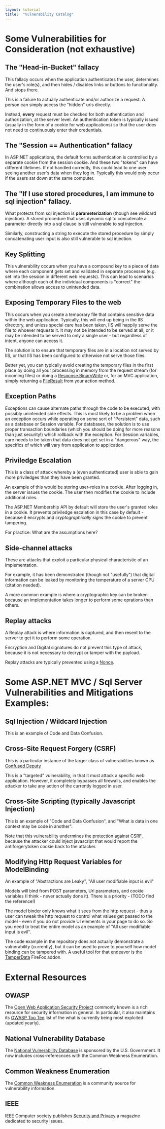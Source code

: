 ```yaml
---
layout: tutorial
title:  "Vulnerability Catalog"
---
```


# Some Vulnerabilities for Consideration (not exhaustive)

## The "Head-in-Bucket" fallacy
This fallacy occurs when the application authenticates the user, determines the user's role(s), and then hides / disables links or buttons to functionality.  And stops there.

This is a failure to actually authenticate and/or authorize a request.  A person can simply access the "hidden" urls directly.

Instead, **every** request must be checked for both authentication and authorization, at the server level.  An authentication token is typically issued (usually in the form of a cookie for web applications) so that the user does not need to continuously enter their credentials.

## The "Session == Authentication" fallacy
In ASP.NET applications, the default forms authentication is controlled by a separate cookie from the session cookie.  And these two "tokens" can have different lifetimes.  If not handled correctly, this could lead to one user seeing another user's data when they log in.  Typically this would only occur if the users sat down at the same computer.

## The "If I use stored procedures, I am immune to sql injection" fallacy.
What protects from sql injection is **parameterization** (though see wildcard injection).  A stored procedure that uses dynamic sql to concatenate a parameter directly into a sql clause is still vulnerable to sql injection.

Similarly, constructing a string to execute the stored procedure by simply concatenating user input is also still vulnerable to sql injection.

## Key Splitting
This vulnerability occurs when you have a compound key to a piece of data where each component gets set and validated in separate processes (e.g. set into the session in different web requests).  This can lead to scenarios where although each of the individual components is "correct" the combination allows access to unintended data.

## Exposing Temporary Files to the web
This occurs when you create a temporary file that contains sensitive data within the web application.  Typically, this will end up being in the IIS directory, and unless special care has been taken, IIS will happily serve the file to whoever requests it.  It may not be intended to be served at all, or it may be intended to be served to only a single user - but regardless of intent, anyone can access it.

The solution is to ensure that temporary files are in a location not served by IIS, or that IIS has been configured to otherwise not serve those files.

Better yet, you can typically avoid creating the temporary files in the first place by doing all your processing in memory from the request stream (for incoming files) or doing a [Response.BinaryWrite](http://msdn.microsoft.com/en-us/library/system.web.httpresponse.binarywrite%28v=vs.110%29.aspx) or, for an MVC application, simply returning a [FileResult](http://msdn.microsoft.com/en-us/library/system.web.mvc.fileresult%28v=vs.108%29.aspx) from your action method.

## Exception Paths
Exceptions can cause alternate paths through the code to be executed, with possibly unintended side effects.  This is most likely to be a problem when an exception occurs while operating on some sort of "Persistent" data, such as a database or Session variable. For databases, the solution is to use proper transaction boundaries (which you should be doing for more reasons than just security!) which rollback with the exception.  For Session variables, care needs to be taken that data does not get set in a "dangerous" way, the specifics of which will vary from application to application.

## Priviledge Escalation
This is a class of attack whereby a (even authenticated) user is able to gain more priviledges than they have been granted.

An example of this would be storing user-roles in a cookie.  After logging in, the server issues the cookie.  The user then modifies the cookie to include additional roles.

The ASP.NET Membership API by default will store the user's granted roles in a cookie.  It prevents priviledge escalation in this case by default - because it encrypts and *cryptographically signs* the cookie to prevent tampering.

For practice: What are the assumptions here?

## Side-channel attacks
These are attacks that exploit a particular physical characteristic of an implementation.

For example, it has been demonstrated (though not "usefully") that digital information can be leaked by monitoring the temperature of a server CPU (citation needed).

A more common example is where a cryptographic key can be broken because an implementation takes longer to perform some oprations than others.

## Replay attacks
A Replay attack is where information is captured, and then resent to the server to get it to perform some operation.

Encryption and Digital signatures do not prevent this type of attack, because it is not necessary to decrypt or tamper with the payload.

Replay attacks are typically prevented using a [Nonce](http://en.wikipedia.org/wiki/Cryptographic_nonce).

# Some ASP.NET MVC / Sql Server Vulnerabilities and Mitigations Examples:

## Sql Injection / Wildcard Injection
This is an example of Code and Data Confusion.

## Cross-Site Request Forgery (CSRF)
This is a particular instance of the larger class of vulnerabilities known as [Confused Deputy](http://en.wikipedia.org/wiki/Confused_deputy_problem)

This is a "targeted" vulnerability, in that it must attack a specific web application. However, it completely bypasses all firewalls, and enables the attacker to take any action of the currently logged in user.

## Cross-Site Scripting (typically Javascript Injection)
This is an example of "Code and Data Confusion", and "What is data in one context may be code in another".

Note that this vulnerability undermines the protection against CSRF, because the attacker could inject javascript that would report the antiforgerytoken cookie back to the attacker.

## Modifying Http Request Variables for ModelBinding
An example of "Abstractions are Leaky", "All user modifiable input is evil"

Models will bind from POST parameters, Url parameters, and cookie variables (I think - never actually done it).  There is a priority - (TODO find the reference!)

The model binder only knows what it sees from the http request - thus a user can tweak the http request to control what values get passed to the model - even if you do not provide UI elements in your page to do so.  So you need to treat the entire model as an example of "All user modifiable input is evil".

The code example in the repository does not actually demonstrate a vulnerability (currently), but it can be used to prove to yourself how model binding can be tampered with.  A useful tool for that endeavor is the [TamperData](https://addons.mozilla.org/en-us/firefox/addon/tamper-data/) FireFox addon. 

# External Resources

## OWASP

The [Open Web Application Security Project](www.owasp.org) commonly known is a rich resource for security information in general.  In particular, it also maintains its [OWASP Top Ten](https://www.owasp.org/index.php/Category:OWASP_Top_Ten_Project) list of the what is currently being most exploited (updated yearly).

## National Vulnerability Database

The [National Vulnerability Database](http://nvd.nist.gov/) is sponsored by the U.S. Government.  It now includes cross-referecnces with the Common Weakness Enumeration.

## Common Weakness Enumeration

The [Common Weakness Enumeration](http://cwe.mitre.org/) is a community source for vulnerability information.

## IEEE
IEEE Computer society publishes [Security and Privacy](http://www.computer.org/portal/web/computingnow/securityandprivacy) a magazine dedicated to security issues.